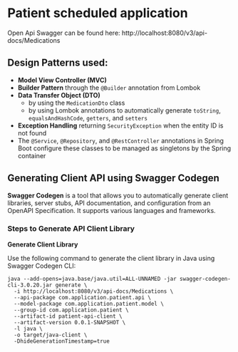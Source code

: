 # Patient scheduled application
Open Api Swagger can be found here: http://localhost:8080/v3/api-docs/Medications

## Design Patterns used:

- **Model View Controller (MVC)**
- **Builder Pattern** through the `@Builder` annotation from Lombok
- **Data Transfer Object (DTO)**
    - by using the `MedicationDto` class
    - by using Lombok annotations to automatically generate `toString`, `equalsAndHashCode`, `getters`, and `setters`
- **Exception Handling** returning `SecurityException` when the entity ID is not found
- The `@Service`, `@Repository`, and `@RestController` annotations in Spring Boot configure these classes to be managed as singletons by the Spring container

## Generating Client API using Swagger Codegen

**Swagger Codegen** is a tool that allows you to automatically generate client libraries, server stubs, API documentation, and configuration from an OpenAPI Specification. It supports various languages and frameworks.

### Steps to Generate API Client Library


**Generate Client Library**

Use the following command to generate the client library in Java using Swagger Codegen CLI:

```shell
java --add-opens=java.base/java.util=ALL-UNNAMED -jar swagger-codegen-cli-3.0.20.jar generate \
  -i http://localhost:8080/v3/api-docs/Medications \
  --api-package com.application.patient.api \
  --model-package com.application.patient.model \
  --group-id com.application.patient \
  --artifact-id patient-api-client \
  --artifact-version 0.0.1-SNAPSHOT \
  -l java \
  -o target/java-client \
  -DhideGenerationTimestamp=true